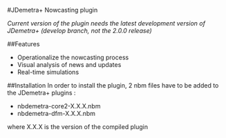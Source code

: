 #JDemetra+ Nowcasting plugin

_Current version of the plugin needs the latest development version of JDemetra+ (develop branch, not the 2.0.0 release)_

##Features
- Operationalize the nowcasting process
- Visual analysis of news and updates
- Real-time simulations

##Installation
In order to install the plugin, 2 nbm files have to be added to the JDemetra+ plugins :

- nbdemetra-core2-X.X.X.nbm
- nbdemetra-dfm-X.X.X.nbm

where X.X.X is the version of the compiled plugin